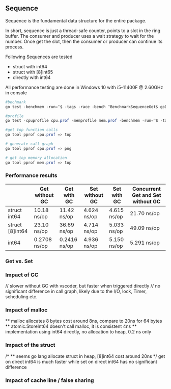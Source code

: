 ## Sequence
Sequence is the fundamental data structure for the entire package.

In short, sequence is just a thread-safe counter, points to a slot in the ring buffer. 
The consumer and producer uses a wait strategy to wait for the number. 
Once get the slot, then the consumer or producer can continue its process. 

Following Sequences are tested
* struct with int64
* struct with [8]int65
* directly with int64

All performance testing are done in Windows 10 with i5-11400F @ 2.60GHz in console
```powershell
#bechmark
go test -benchmem -run=^$ -tags -race -bench ^BenchmarkSequenceGet$ goDisruptor/internal

#profile
go test -cpuprofile cpu.prof -memprofile mem.prof -benchmem -run=^$ -tags -race -bench ^BenchmarkSequenceGet$ goDisruptor/internal

#get top function calls
go tool pprof cpu.prof => top

# generate call graph
go tool pprof cpu.prof => png

# get top memory allocation
go tool pprof mem.prof => top
```

### Performance results 
|                 | Get without GC | Get with GC  | Set without GC | Set with GC | Concurrent Get and Set without GC |
|-----------------|----------------|--------------|----------------|-------------|-----------------------------------|
| struct int64    | 10.18 ns/op    | 11.42 ns/op  | 4.624 ns/op    | 4.615 ns/op | 21.70 ns/op                       |
| struct [8]int64 | 23.10 ns/op    | 36.69 ns/op  | 4.714 ns/op    | 5.033 ns/op | 49.09 ns/op                       |
| int64           | 0.2708 ns/op   | 0.2416 ns/op | 4.936 ns/op    | 5.150 ns/op | 5.291 ns/op                       |


### Get vs. Set

### Impact of GC
// slower without GC with vscoder, but faster when triggered directly
// no significant difference in call graph, likely due to the I/O, lock, Timer, scheduling etc.

### Impact of malloc
** malloc allocates 8 bytes cost around 8ns, compare to 20ns for 64 bytes
** atomic.StoreInt64 doesn't call malloc, it is consistent 4ns
** implementation using int64 directly, no allocation to heap, 0.2 ns only

### Impact of the struct
/*
** seems go lang allocate struct in heap, [8]int64 cost around 20ns
 */
get on direct int64 is much faster while set on direct int64 has no significant difference


### Impact of cache line / false sharing 

